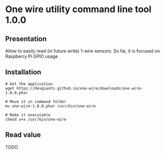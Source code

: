 # One wire utility command line tool 1.0.0
## Presentation
Allow to easily read (in future write) 1-wire sensors. So far, it is focused on Raspberry Pi GPIO usage

## Installation

```
# Get the application
wget https://devgiants.github.io/one-wire/downloads/one-wire-1.0.0.phar

# Move it in command folder
mv one-wire-1.0.0.phar /usr/bin/one-wire

# Make it executable
chmod u+x /usr/bin/one-wire
```

## Read value

TODO